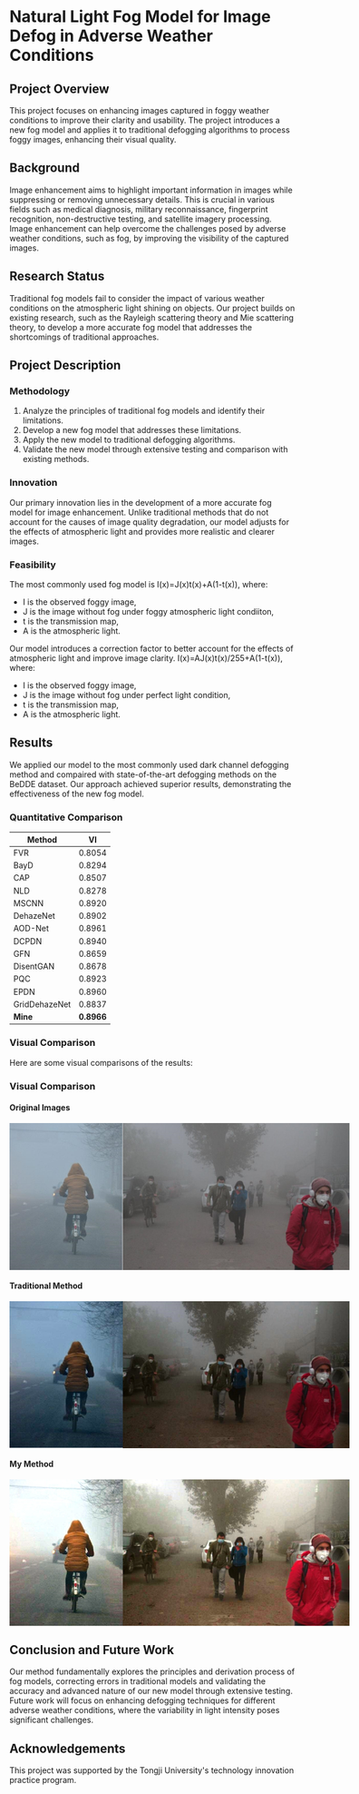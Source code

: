 # Natural Light Fog Model for Image Defog in Adverse Weather Conditions

## Project Overview

This project focuses on enhancing images captured in foggy weather conditions to improve their clarity and usability. The project introduces a new fog model and applies it to traditional defogging algorithms to process foggy images, enhancing their visual quality.

## Background

Image enhancement aims to highlight important information in images while suppressing or removing unnecessary details. This is crucial in various fields such as medical diagnosis, military reconnaissance, fingerprint recognition, non-destructive testing, and satellite imagery processing. Image enhancement can help overcome the challenges posed by adverse weather conditions, such as fog, by improving the visibility of the captured images.

## Research Status

Traditional fog models fail to consider the impact of various weather conditions on the atmospheric light shining on objects. Our project builds on existing research, such as the Rayleigh scattering theory and Mie scattering theory, to develop a more accurate fog model that addresses the shortcomings of traditional approaches.

## Project Description

### Methodology

1. Analyze the principles of traditional fog models and identify their limitations.
2. Develop a new fog model that addresses these limitations.
3. Apply the new model to traditional defogging algorithms.
4. Validate the new model through extensive testing and comparison with existing methods.

### Innovation

Our primary innovation lies in the development of a more accurate fog model for image enhancement. Unlike traditional methods that do not account for the causes of image quality degradation, our model adjusts for the effects of atmospheric light and provides more realistic and clearer images.

### Feasibility

The most commonly used fog model is I(x)=J(x)t(x)+A(1-t(x)), where:
- I is the observed foggy image,
- J is the image without fog under foggy atmospheric light condiiton,
- t is the transmission map,
- A is the atmospheric light.

Our model introduces a correction factor to better account for the effects of atmospheric light and improve image clarity. I(x)=AJ(x)t(x)/255+A(1-t(x)), 
where:
- I is the observed foggy image,
- J is the image without fog under perfect light condition,
- t is the transmission map,
- A is the atmospheric light.

## Results

We applied our model to the most commonly used dark channel defogging method and compaired with state-of-the-art defogging methods on the BeDDE dataset. Our approach achieved superior results, demonstrating the effectiveness of the new fog model.

### Quantitative Comparison

| Method        | VI    |
|---------------|-------|
| FVR           | 0.8054|
| BayD          | 0.8294|
| CAP           | 0.8507|
| NLD           | 0.8278|
| MSCNN         | 0.8920|
| DehazeNet     | 0.8902|
| AOD-Net       | 0.8961|
| DCPDN         | 0.8940|
| GFN           | 0.8659|
| DisentGAN     | 0.8678|
| PQC           | 0.8923|
| EPDN          | 0.8960|
| GridDehazeNet | 0.8837|
| **Mine**      | **0.8966** |

### Visual Comparison

Here are some visual comparisons of the results:

### Visual Comparison

#### Original Images

<div style="display: flex; flex-direction: row;">
  <img src="VisualComparison/Original1.png" alt="Original Image1" width="200"/>
  <img src="VisualComparison/Original2.png" alt="Original Image2" width="400"/>
</div>

#### Traditional Method

<div style="display: flex; flex-direction: row;">
  <img src="VisualComparison/DarkChannel1.png" alt="DarkChannel1" width="200"/>
  <img src="VisualComparison/DarkChannel2.png" alt="DarkChannel2" width="400"/>
</div>

#### My Method

<div style="display: flex; flex-direction: row;">
  <img src="VisualComparison/Mine1.png" alt="Mine1" width="200"/>
  <img src="VisualComparison/Mine2.png" alt="Mine2" width="400"/>
</div>


## Conclusion and Future Work

Our method fundamentally explores the principles and derivation process of fog models, correcting errors in traditional models and validating the accuracy and advanced nature of our new model through extensive testing. Future work will focus on enhancing defogging techniques for different adverse weather conditions, where the variability in light intensity poses significant challenges.

## Acknowledgements

This project was supported by the Tongji University's technology innovation practice program.